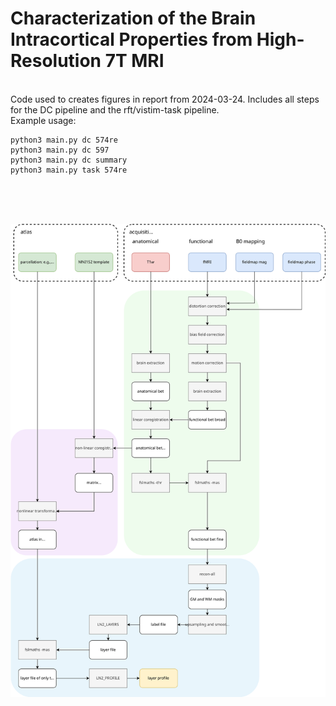
# Characterization of the Brain Intracortical Properties from High-Resolution 7T MRI #
<br>
Code used to creates figures in report from 2024-03-24. Includes all steps for the DC pipeline and the rft/vistim-task pipeline.
<br>
Example usage:

    python3 main.py dc 574re
    python3 main.py dc 597
    python3 main.py dc summary
    python3 main.py task 574re



<br><br><br>



![](schematic.svg)
